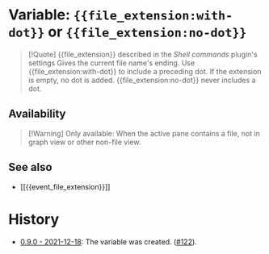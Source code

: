 # Variable: `{{file_extension:with-dot}}` or `{{file_extension:no-dot}}`
> [!Quote] {{file_extension}} described in the *Shell commands* plugin's settings
> Gives the current file name's ending. Use {{file_extension:with-dot}} to include a preceding dot. If the extension is empty, no dot is added. {{file_extension:no-dot}} never includes a dot.

## Availability
> [!Warning] Only available:
> When the active pane contains a file, not in graph view or other non-file view.

## See also
- [[{{event_file_extension}}]]

# History
- [0.9.0 - 2021-12-18](https://github.com/Taitava/obsidian-shellcommands/blob/main/CHANGELOG.md#090---2021-12-18): The variable was created. ([#122](https://github.com/Taitava/obsidian-shellcommands/issues/122)).